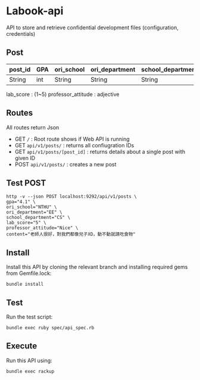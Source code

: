 # Labook-api
API to store and retrieve confidential development files (configuration, credentials)

## Post
| post_id | GPA | ori_school | ori_department | school_department | lab_score | professor_attitude |content|
| -------- | -------- | -------- | -------- | -------- | -------- | -------- | --- |
| String | int     | String     | String    | String   | String | String | String |

lab_score : (1~5)
professor_attitude : adjective

## Routes
All routes return Json

- GET `/` : Root route shows if Web API is running
- GET `api/v1/posts/` : returns all confiugration IDs
- GET `api/v1/posts/[post_id]` : returns details about a single post with given ID
- POST `api/v1/posts/` : creates a new post

## Test POST
```console
http -v --json POST localhost:9292/api/v1/posts \
gpa="4.1" \
ori_school="NTHU" \
ori_department="EE" \
school_department="CS" \
lab_score="5" \
professor_attitude="Nice" \
content="老師人很好，對我們都像兒子XD，動不動就請吃食物"
```

## Install
Install this API by cloning the relevant branch and installing required gems from Gemfile.lock:

```
bundle install
```

## Test
Run the test script:

```
bundle exec ruby spec/api_spec.rb
```

## Execute
Run this API using:

```
bundle exec rackup
```